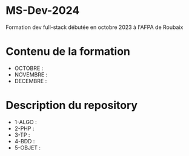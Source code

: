 # MS-Dev-2024
Formation dev full-stack débutée en octobre 2023 à l'AFPA de Roubaix
# Contenu de la formation
- OCTOBRE : 
- NOVEMBRE :
- DECEMBRE :
# Description du repository
- 1-ALGO :
- 2-PHP :
- 3-TP :
- 4-BDD :
- 5-OBJET :

